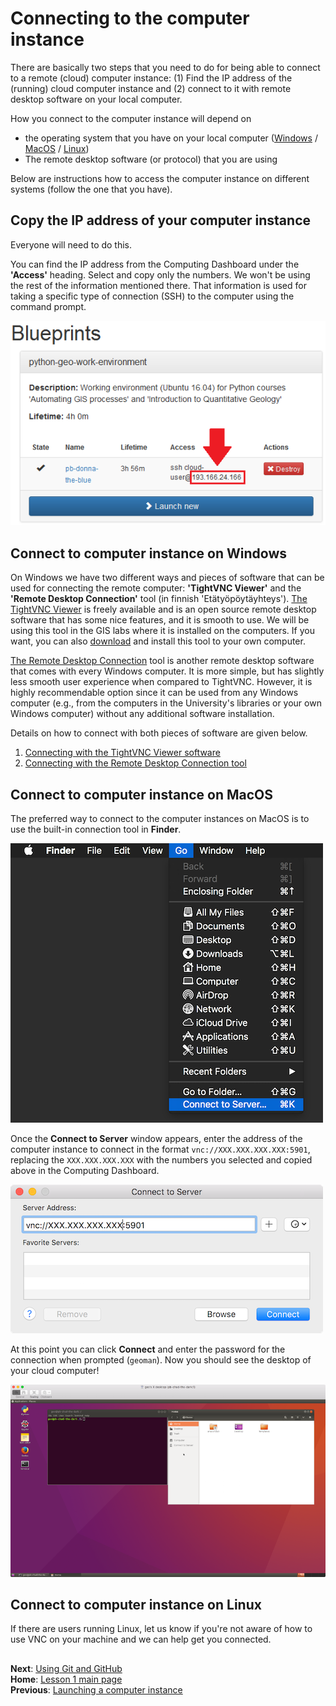 # Connecting to the computer instance

There are basically two steps that you need to do for being able to connect to a remote (cloud) computer instance: (1) Find the 
IP address of the (running) cloud computer instance and (2) connect to it with remote desktop software on your local computer. 

How you connect to the computer instance will depend on 

 - the operating system that you have on your local computer ([Windows](#connect-to-computer-instance-on-windows) / [MacOS](#connect-to-computer-instance-on-macos) / [Linux](#connect-to-computer-instance-on-linux)) 
 - The remote desktop software (or protocol) that you are using
 
Below are instructions how to access the computer instance on different systems (follow the one that you have). 

## Copy the IP address of your computer instance

Everyone will need to do this.
 
You can find the IP address from the Computing Dashboard under the **'Access'** heading.
Select and copy only the numbers. 
We won't be using the rest of the information mentioned there. 
That information is used for taking a specific type of connection (SSH) to the computer using the command prompt.

 ![Copy IP address of the computer instance](../img/13_copy_access_IP_address.PNG)

## Connect to computer instance on Windows

On Windows we have two different ways and pieces of software that can be used for connecting the remote computer: **'TightVNC Viewer'** and the **'Remote Desktop Connection'** tool (in finnish 'Etätyöpöytäyhteys').
[The TightVNC Viewer](http://www.tightvnc.com/) is freely available and is an open source remote desktop software that has some nice features, and it is smooth to use.
We will be using this tool in the GIS labs where it is installed on the computers.
If you want, you can also [download](http://www.tightvnc.com/download.php) and install this tool to your own computer. 

[The Remote Desktop Connection](https://support.microsoft.com/en-us/help/17463/windows-7-connect-to-another-computer-remote-desktop-connection) tool is another remote desktop software that comes with every Windows computer.
It is more simple, but has slightly less smooth user experience when compared to TightVNC.
However, it is highly recommendable option since it can be used from any Windows computer (e.g., from the computers in the University's libraries or your own Windows computer) without any additional software installation.

Details on how to connect with both pieces of software are given below.

1. [Connecting with the TightVNC Viewer software](connect-win-vnc.md)
2. [Connecting with the Remote Desktop Connection tool](connect-win-rdp.md)

## Connect to computer instance on MacOS
The preferred way to connect to the computer instances on MacOS is to use the built-in connection tool in **Finder**.

![Connect to server](../img/connect-to-server.png)

Once the **Connect to Server** window appears, enter the address of the computer instance to connect in the format `vnc://XXX.XXX.XXX.XXX:5901`, replacing the `XXX.XXX.XXX.XXX` with the numbers you selected and copied above in the Computing Dashboard.

![Enter server info](../img/enter-server-info.png)

At this point you can click **Connect** and enter the password for the connection when prompted (`geoman`).
Now you should see the desktop of your cloud computer!

![Cloud desktop Mac](../img/cloud-desktop-mac.png)

## Connect to computer instance on Linux

If there are users running Linux, let us know if you're not aware of how to use VNC on your machine and we can help get you connected.

## 
**Next**: [Using Git and GitHub](intro-to-github.md)<br/>
**Home**: [Lesson 1 main page](https://github.com/Python-for-geo-people/Lesson-1-Course-Environment/)<br/>
**Previous**: [Launching a computer instance](launch-instance.md)
